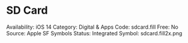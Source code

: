 # SD Card

Availability: iOS 14
Category: Digital & Apps
Code: sdcard.fill
Free: No
Source: Apple SF Symbols
Status: Integrated
Symbol: sdcard.fill2x.png